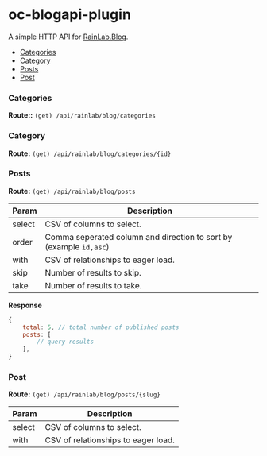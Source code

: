 # oc-blogapi-plugin

A simple HTTP API for [RainLab.Blog](https://github.com/rainlab/blog-plugin).

- [Categories](#categories)
- [Category](#category)
- [Posts](#posts)
- [Post](#post)

<a name="categories"></a>
### Categories

**Route::** `(get) /api/rainlab/blog/categories`

<a name="category"></a>
### Category

**Route:** `(get) /api/rainlab/blog/categories/{id}`

<a name="posts"></a>
### Posts

**Route:** `(get) /api/rainlab/blog/posts`

| Param  | Description                                                        |
|--------|--------------------------------------------------------------------|
| select | CSV of columns to select.                                          |
| order  | Comma seperated column and direction to sort by (example `id,asc`) |
| with   | CSV of relationships to eager load.                                |
| skip   | Number of results to skip.                                         |
| take   | Number of results to take.                                         |

**Response**
```js
{
    total: 5, // total number of published posts
    posts: [
        // query results
    ],
}
```

<a name="post"></a>
### Post

**Route:** `(get) /api/rainlab/blog/posts/{slug}`

| Param  | Description                                                        |
|--------|--------------------------------------------------------------------|
| select | CSV of columns to select.                                          |
| with   | CSV of relationships to eager load.                                |
